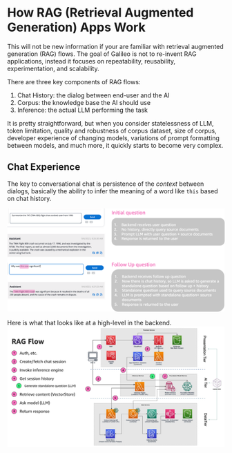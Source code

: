 # How RAG (Retrieval Augmented Generation) Apps Work

This will not be new information if your are familiar with retrieval augmented generation (RAG) flows. The goal of Galileo is not to re-invent RAG applications, instead it focuses on repeatability, reusability, experimentation, and scalability.

There are three key components of RAG flows:

1. Chat History: the dialog between end-user and the AI
2. Corpus: the knowledge base the AI should use
3. Inference: the actual LLM performing the task

It is pretty straightforward, but when you consider statelessness of LLM, token limitation, quality and robustness of corpus dataset, size of corpus, developer experience of changing models, variations of prompt formatting between models, and much more, it quickly starts to become very complex.

## Chat Experience
The key to conversational chat is persistence of the *context* between dialogs, basically the ability to infer the meaning of a word like `this` based on chat history.

![Alt text](image.png)

Here is what that looks like at a high-level in the backend.
![Alt text](image-1.png)
